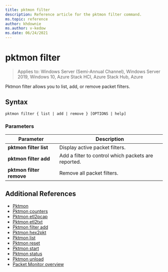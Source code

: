 ```yaml
---
title: pktmon filter
description: Reference article for the pktmon filter command.
ms.topic: reference
author: khdownie
ms.author: v-kedow
ms.date: 06/24/2021
---
```


# pktmon filter

> Applies to: Windows Server (Semi-Annual Channel), Windows Server 2019, Windows 10, Azure Stack HCI, Azure Stack Hub, Azure

Pktmon filter allows you to list, add, or remove packet filters.

## Syntax

```
pktmon filter { list | add | remove } [OPTIONS | help]
```

### Parameters

| **Parameter** | **Description** |
| ------------- | --------------- |
| **pktmon filter list** | Display active packet filters. |
| **pktmon filter add** |  Add a filter to control which packets are reported. |
| **pktmon filter remove** | Remove all packet filters. |

## Additional References

- [Pktmon](pktmon.md)
- [Pktmon counters](pktmon-counters.md)
- [Pktmon etl2pcap](pktmon-etl2pcap.md)
- [Pktmon etl2txt](pktmon-etl2txt.md)
- [Pktmon filter add](pktmon-filter-add.md)
- [Pktmon hex2pkt](pktmon-hex2pkt.md)
- [Pktmon list](pktmon-list.md)
- [Pktmon reset](pktmon-reset.md)
- [Pktmon start](pktmon-start.md)
- [Pktmon status](pktmon-status.md)
- [Pktmon unload](pktmon-unload.md)
- [Packet Monitor overview](../../networking/technologies/pktmon/pktmon.md)